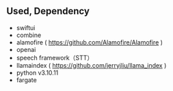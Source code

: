 ## Used, Dependency

- swiftui
- combine
- alamofire ( https://github.com/Alamofire/Alamofire )
- openai
- speech framework（STT）
- llamaindex ( https://github.com/jerryjliu/llama_index )
- python v3.10.11
- fargate
